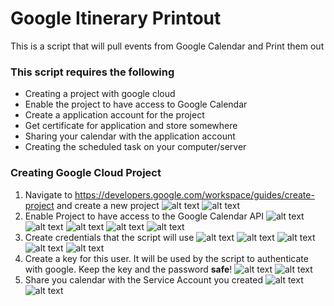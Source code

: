 # Google Itinerary Printout

This is a script that will pull events from Google Calendar and Print them out

### This script requires the following

- Creating a project with google cloud
- Enable the project to have access to Google Calendar
- Create a application account for the project
- Get certificate for application and store somewhere
- Sharing your calendar with the application account
- Creating the scheduled task on your computer/server

### Creating Google Cloud Project

1. Navigate to https://developers.google.com/workspace/guides/create-project and create a new project
![alt text](./Instruction%20Assets/Create%20Project%20Link.png)
![alt text](./Instruction%20Assets/Project%20Name.png)
2. Enable Project to have access to the Google Calendar API
![alt text](./Instruction%20Assets/API%20%26%20Services.png)
![alt text](./Instruction%20Assets/Enable%20API%20.png)
![alt text](./Instruction%20Assets/Google%20Calendar.png)
![alt text](./Instruction%20Assets//Google%20Calendar%202.png)
![alt text](./Instruction%20Assets//Google%20Calendar%203.png)
3. Create credentials that the script will use
![alt text](./Instruction%20Assets/Create%20Creds.png)
![alt text](./Instruction%20Assets/Select%20App%20Account.png)
![alt text](./Instruction%20Assets/Select%20App%20Account%202.png)
![alt text](./Instruction%20Assets/Select%20App%20Account%203.png)
![alt text](./Instruction%20Assets/Cred%20Page%201.png)
4. Create a key for this user. It will be used by the script to authenticate with google. Keep the key and the password **safe**!
![alt text](./Instruction%20Assets/key%201.png)
![alt text](./Instruction%20Assets/p12%20cert.png)
5. Share you calendar with the Service Account you created
![alt text](./Instruction%20Assets/share-calendar.png)
![alt text](./Instruction%20Assets/share-calendar%202.png)